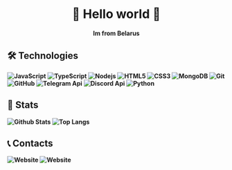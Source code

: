 <h1 align="center">👋 Hello world 👋</h1>
<p align="center"><b>Im from Belarus</br></p>

## 🛠 Technologies

![JavaScript](https://img.shields.io/badge/-JavaScript-black?style=flat-square&logo=javascript)
![TypeScript](https://img.shields.io/badge/-TypeScript-black?style=flat-square&logo=typescript)
![Nodejs](https://img.shields.io/badge/-Nodejs-black?style=flat-square&logo=Node.js)
![HTML5](https://img.shields.io/badge/-HTML5-E34F26?style=flat-square&logo=html5&logoColor=white)
![CSS3](https://img.shields.io/badge/-CSS3-1572B6?style=flat-square&logo=css3)
![MongoDB](https://img.shields.io/badge/-MongoDB-black?style=flat-square&logo=mongodb)
![Git](https://img.shields.io/badge/-Git-black?style=flat-square&logo=git)
![GitHub](https://img.shields.io/badge/-GitHub-181717?style=flat-square&logo=github)
![Telegram Api](https://img.shields.io/badge/-Telegram_Api-black?style=flat-square&logo=telegram)
![Discord Api](https://img.shields.io/badge/-Discord_Api-black?style=flat-square&logo=discord)
![Python](https://user-images.githubusercontent.com/25181517/183423507-c056a6f9-1ba8-4312-a350-19bcbc5a8697.png)

## 📖 Stats

![Github Stats](https://github-readme-stats.vercel.app/api?username=Devanch&count_private=true&show_icons=true&include_all_commits=true&theme=tokyonight)
![Top Langs](https://github-readme-stats.vercel.app/api/top-langs/?username=Devanch&hide=html&layout=compact&theme=tokyonight)

## 📞 Contacts
![Website](https://img.shields.io/badge/WebSite-devan.info-blue)
![Website](https://img.shields.io/badge/Discord-Devan%230101-blue)

